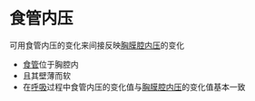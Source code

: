 # 食管内压

可用食管内压的变化来间接反映[胸膜腔内压](胸膜腔内压.md)的变化
- [食管](食管.md)位于胸腔内
- 且其壁薄而软
- 在[呼吸](呼吸.md)过程中食管内压的变化值与[胸膜腔内压](胸膜腔内压.md)的变化值基本一致
